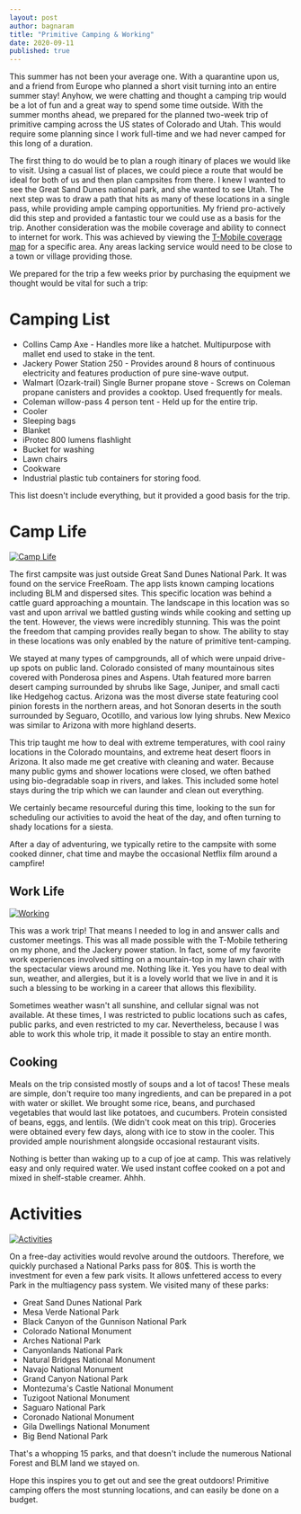 ```yaml
---
layout: post
author: bagnaram
title: "Primitive Camping & Working"
date: 2020-09-11
published: true
---
```


This summer has not been your average one. With a quarantine upon us, and a 
friend from Europe who planned a short visit turning into an entire summer stay!
Anyhow, we were chatting and thought a camping trip would be a lot of fun and a
great way to spend some time outside. With the summer months ahead, we prepared
for the planned two-week trip of primitive camping across the US states of
Colorado and Utah. This would require some planning since I work full-time and
we had never camped for this long of a duration.

The first thing to do would be to plan a rough itinary of places we would like
to visit. Using a casual list of places, we could piece a route that would be
ideal for both of us and then plan campsites from there. I knew I wanted to see
the Great Sand Dunes national park, and she wanted to see Utah. The next step
was to draw a path that hits as many of these locations in a single pass, while
providing ample camping opportunities. My friend pro-actively did this step and
provided a fantastic tour we could use as a basis for the trip. Another
consideration was the mobile coverage and ability to connect to internet for
work. This was achieved by viewing the [T-Mobile coverage
map](https://www.t-mobile.com/coverage/coverage-map) for a specific area. Any
areas lacking service would need to be close to a town or village providing
those.

We prepared for the trip a few weeks prior by purchasing the equipment we
thought would be vital for such a trip:

# Camping List

* Collins Camp Axe - Handles more like a hatchet. Multipurpose with mallet end
  used to stake in the tent.
* Jackery Power Station 250 - Provides around 8 hours of continuous electricity
  and features production of pure sine-wave output.
* Walmart (Ozark-trail) Single Burner propane stove - Screws on Coleman propane
  canisters and provides a cooktop. Used frequently for meals.
* Coleman willow-pass 4 person tent - Held up for the entire trip.
* Cooler
* Sleeping bags
* Blanket
* iProtec 800 lumens flashlight
* Bucket for washing
* Lawn chairs
* Cookware
* Industrial plastic tub containers for storing food.

This list doesn't include everything, but it provided a good basis for the trip.

# Camp Life

<a
href="https://lh3.googleusercontent.com/xbWfTt8VUc9F3p5RCENP8k75QzMyxzkMCXNETUTEwoxcrAVk68LqUMMXOxRprwiAojzB13ZOWFhuwCcO2tUHRKxztbRzxqiM8MaDjpVCcj6qDsqPO7i4hyRQGSCpW7Cv6k2uKfgSdJSXVDb29sus5737mOIyw5pErtgLXUErdfFTA5EmYoqESrfHbJ149lWv9V1hsb7oypJzRbQwSQkan-cOYXb7AyFM91yPSF58AdGAS2UWd0GjgiLxerPMyjr-i5N5TT1WsSsq4wukyVCMDhFZ5rXoE3qc6Dzg7zINwgHSoS6ekRWAOmDo7jiAdW7NuThpcSUUR9LqHBk5Ii9lQxpzEocRncW3x_tNKqrj-6vH8xpsiOGtR2juZBR1qRyjVsIs0b3hRaXsC6Vzhp6Np16U8T5FeAUc7BAG6SLL4KO-ZIxCT55u9jbY7OzF5Rz_Qenp1vjLb3C9CzotGbEWLhZ-euTm1-FWWJAok8acd1riir2eIqB2fBm5D5_eT7p0nlhQgcxHUmvWcPo5UFFE6m07L4xfsd2hHUxEtk08xC_HrsJabDyStn4GV8LWZ1CxlpwJnA_VkDUI5kBBz3XCuanANueuOphzPQuxOyNX_v2k_-EqwLRZqRsjPY4RBx5izcM9NajVSid8C_kUu0aY99O6k76AMcLjoVr99zVws2sEh7taoL3qt1kHTeB8=w2288-h1287-no?authuser=0"><img
src="https://lh3.googleusercontent.com/xbWfTt8VUc9F3p5RCENP8k75QzMyxzkMCXNETUTEwoxcrAVk68LqUMMXOxRprwiAojzB13ZOWFhuwCcO2tUHRKxztbRzxqiM8MaDjpVCcj6qDsqPO7i4hyRQGSCpW7Cv6k2uKfgSdJSXVDb29sus5737mOIyw5pErtgLXUErdfFTA5EmYoqESrfHbJ149lWv9V1hsb7oypJzRbQwSQkan-cOYXb7AyFM91yPSF58AdGAS2UWd0GjgiLxerPMyjr-i5N5TT1WsSsq4wukyVCMDhFZ5rXoE3qc6Dzg7zINwgHSoS6ekRWAOmDo7jiAdW7NuThpcSUUR9LqHBk5Ii9lQxpzEocRncW3x_tNKqrj-6vH8xpsiOGtR2juZBR1qRyjVsIs0b3hRaXsC6Vzhp6Np16U8T5FeAUc7BAG6SLL4KO-ZIxCT55u9jbY7OzF5Rz_Qenp1vjLb3C9CzotGbEWLhZ-euTm1-FWWJAok8acd1riir2eIqB2fBm5D5_eT7p0nlhQgcxHUmvWcPo5UFFE6m07L4xfsd2hHUxEtk08xC_HrsJabDyStn4GV8LWZ1CxlpwJnA_VkDUI5kBBz3XCuanANueuOphzPQuxOyNX_v2k_-EqwLRZqRsjPY4RBx5izcM9NajVSid8C_kUu0aY99O6k76AMcLjoVr99zVws2sEh7taoL3qt1kHTeB8=w2288-h1287-no?authuser=0"
alt="Camp Life" class="inline"/></a>

The first campsite was just outside Great Sand Dunes National Park. It was found
on the service FreeRoam. The app lists known camping locations including BLM and
dispersed sites. This specific location was behind a cattle guard approaching a
mountain. The landscape in this location was so vast and upon arrival we battled
gusting winds while cooking and setting up the tent. However, the views were
incredibly stunning. This was the point the freedom that camping provides really
began to show. The ability to stay in these locations was only enabled by the
nature of primitive tent-camping.

We stayed at many types of campgrounds, all of which were unpaid drive-up spots
on public land. Colorado consisted of many mountainous sites covered with
Ponderosa pines and Aspens. Utah featured more barren desert camping surrounded
by shrubs like Sage, Juniper, and small cacti like Hedgehog cactus. Arizona was
the most diverse state featuring cool pinion forests in the northern areas, and
hot Sonoran deserts in the south surrounded by Seguaro, Ocotillo, and various
low lying shrubs. New Mexico was similar to Arizona with more highland deserts.

This trip taught me how to deal with extreme temperatures, with cool rainy
locations in the Colorado mountains, and extreme heat desert floors in Arizona.
It also made me get creative with cleaning and water. Because many public gyms
and shower locations were closed, we often bathed using bio-degradable soap in
rivers, and lakes. This included some hotel stays during the trip which we can
launder and clean out everything.

We certainly became resourceful during this time, looking to the sun for
scheduling our activities to avoid the heat of the day, and often turning to
shady locations for a siesta.

After a day of adventuring, we typically retire to the campsite with some cooked
dinner, chat time and maybe the occasional Netflix film around a campfire!

## Work Life

<a
href="https://lh3.googleusercontent.com/xgeNh94JfOSIvtPcf-_ig68G0sG7a9QuOLbT86duHZC5kdkgjx0k6HvHTwE3VVpkmWhdYK21dEx0gcLW5jxvQJO8ydzMHZwhNKbtyeeP-wgdHxhgrK8ndgHquodMSid7guNNPpjYTqrpk51kpE6T84cXYLv_MUQLqzSf4GEzJfxXq9AErHeELYBz99TY28cJJ_OIwELcUvrXfbdVbley0wMSfLH5AL7idhjU6y0nhcMQ7olpbuN7XiipDXkPN_rJjnpZSaqUS9KXI1_f7tem-UHCxN8PhwwTXsFaGp-Mh8GxGXeNc1pScYYiEM4TV5vEpbQ6ziEXg5dNJMeM_mrWLTfvFLUOUaRc6h9niUTkAdMamKlj6yd1__zOfKeOXrVz95fyEBqEO23mXU-3A7chyzHqZenpik6PI0dky5tL4c5p4jn26Qr7dYiYzBNi997vRzS7aocdL2AxGtKZKwyTkBuzw7EI_WrAK9Gf0FNHKzvYCRv77g-L6r6t9Bzh9luFSYb0ilyPuLOEdUyLIx2JbLmU9yYFJXPOmtKDXhpULuYLhwaVCcSGO-DfvnPHdEOBBVX1-bxTR9aZR9phDqIz6KJLwCLPHjouWgAY3_DOIzeEhLAoz69R9zrUpgk15ePF-jqCTxzCN2l2zn-mbB4MhTDHITU-dJFpr2gyukKdjZCZqDXooImzs_aYIzI7=w2288-h1287-no?authuser=0">
<img
src="https://lh3.googleusercontent.com/xgeNh94JfOSIvtPcf-_ig68G0sG7a9QuOLbT86duHZC5kdkgjx0k6HvHTwE3VVpkmWhdYK21dEx0gcLW5jxvQJO8ydzMHZwhNKbtyeeP-wgdHxhgrK8ndgHquodMSid7guNNPpjYTqrpk51kpE6T84cXYLv_MUQLqzSf4GEzJfxXq9AErHeELYBz99TY28cJJ_OIwELcUvrXfbdVbley0wMSfLH5AL7idhjU6y0nhcMQ7olpbuN7XiipDXkPN_rJjnpZSaqUS9KXI1_f7tem-UHCxN8PhwwTXsFaGp-Mh8GxGXeNc1pScYYiEM4TV5vEpbQ6ziEXg5dNJMeM_mrWLTfvFLUOUaRc6h9niUTkAdMamKlj6yd1__zOfKeOXrVz95fyEBqEO23mXU-3A7chyzHqZenpik6PI0dky5tL4c5p4jn26Qr7dYiYzBNi997vRzS7aocdL2AxGtKZKwyTkBuzw7EI_WrAK9Gf0FNHKzvYCRv77g-L6r6t9Bzh9luFSYb0ilyPuLOEdUyLIx2JbLmU9yYFJXPOmtKDXhpULuYLhwaVCcSGO-DfvnPHdEOBBVX1-bxTR9aZR9phDqIz6KJLwCLPHjouWgAY3_DOIzeEhLAoz69R9zrUpgk15ePF-jqCTxzCN2l2zn-mbB4MhTDHITU-dJFpr2gyukKdjZCZqDXooImzs_aYIzI7=w2288-h1287-no?authuser=0"
alt="Working" class="inline"/></a>

This was a work trip! That means I needed to log in and answer calls and
customer meetings. This was all made possible with the T-Mobile tethering on my
phone, and the Jackery power station. In fact, some of my favorite work
experiences involved sitting on a mountain-top in my lawn chair with the
spectacular views around me. Nothing like it. Yes you have to deal with sun,
weather, and allergies, but it is a lovely world that we live in and it is such
a blessing to be working in a career that allows this flexibility.

Sometimes weather wasn't all sunshine, and cellular signal was not available. At
these times, I was restricted to public locations such as cafes, public parks,
and even restricted to my car. Nevertheless, because I was able to work this
whole trip, it made it possible to stay an entire month.

## Cooking

Meals on the trip consisted mostly of soups and a lot of tacos! These meals are
simple, don't require too many ingredients, and can be prepared in a pot with
water or skillet. We brought some rice, beans, and purchased vegetables that
would last like potatoes, and cucumbers. Protein consisted of beans, eggs, and
lentils. (We didn't cook meat on this trip). Groceries were obtained every few
days, along with ice to stow in the cooler. This provided ample nourishment
alongside occasional restaurant visits.

Nothing is better than waking up to a cup of joe at camp. This was relatively
easy and only required water. We used instant coffee cooked on a pot and mixed
in shelf-stable creamer. Ahhh.

# Activities

<a href="https://lh3.googleusercontent.com/dHricybrEcT-3G1vOUX903WL4KJTGVH35VxqM51B5-sRfYRhinfPyDBTVYgGAWcLT5GjiJfv3Ym0o8igWE7ACoOD_8velSXB1yS5zhK_n7DhY12un8x50xLtSV8p_oNlu2oYkebCvM5Zkup-S29IquRs37xDFFsKtYxTIw6OIStUbErcDjyR5jyqb5YrZ4Tj47lLB15WdeDbWS7h70-TD37CtW1Sw6AwZoShcO-_kMH0IMe-BfDQuqvp4chtHoCwuNc3q7ckCSn59hU955w1AtvBso0zYb7cC6qtHBm3XiBJ_JDEJOex3aZfLd3L4VvxJIDSEG20Y11rqYaQWAFkOqVi8vBpMod4YAas_U8zkNBV1iwdA96H2bc7onfShU8B-ytLrA9gL4MJM-yc8vn3Le_bt8NH-Hlp2iTIZw7KECf4ldKPzFaHV0oXFTOL61UBcuqAPVu9FVpKdiOGLTDjXJocaGczhYvu_criEhqPQyBfBLD9VUOu1uoVrrqu7fHqDXFsyv5r4oZ3wHKjLvu2xm365vCEvY7-6sBUYk3IiQPpGi45h_4I-5MFpJG06ubxcAShjAS5B3FWimGL54GFb6go4-9VK8ZqzL_bWntoUNmA_CnH_xqSUKbLpPlCWBRkQjueq4IlVD2vfJcJQW695-ylQ7ZtNDnoNt5oIDHf6J4tnQYcsNvaiJOYU9Fx=w2288-h1287-no?authuser=0"><img
src="https://lh3.googleusercontent.com/dHricybrEcT-3G1vOUX903WL4KJTGVH35VxqM51B5-sRfYRhinfPyDBTVYgGAWcLT5GjiJfv3Ym0o8igWE7ACoOD_8velSXB1yS5zhK_n7DhY12un8x50xLtSV8p_oNlu2oYkebCvM5Zkup-S29IquRs37xDFFsKtYxTIw6OIStUbErcDjyR5jyqb5YrZ4Tj47lLB15WdeDbWS7h70-TD37CtW1Sw6AwZoShcO-_kMH0IMe-BfDQuqvp4chtHoCwuNc3q7ckCSn59hU955w1AtvBso0zYb7cC6qtHBm3XiBJ_JDEJOex3aZfLd3L4VvxJIDSEG20Y11rqYaQWAFkOqVi8vBpMod4YAas_U8zkNBV1iwdA96H2bc7onfShU8B-ytLrA9gL4MJM-yc8vn3Le_bt8NH-Hlp2iTIZw7KECf4ldKPzFaHV0oXFTOL61UBcuqAPVu9FVpKdiOGLTDjXJocaGczhYvu_criEhqPQyBfBLD9VUOu1uoVrrqu7fHqDXFsyv5r4oZ3wHKjLvu2xm365vCEvY7-6sBUYk3IiQPpGi45h_4I-5MFpJG06ubxcAShjAS5B3FWimGL54GFb6go4-9VK8ZqzL_bWntoUNmA_CnH_xqSUKbLpPlCWBRkQjueq4IlVD2vfJcJQW695-ylQ7ZtNDnoNt5oIDHf6J4tnQYcsNvaiJOYU9Fx=w2288-h1287-no?authuser=0"
alt="Activities" class="inline"/></a>

On a free-day activities would revolve around the outdoors. Therefore, we
quickly purchased a National Parks pass for 80$. This is worth the investment
for even a few park visits. It allows unfettered access to every Park in the
multiagency pass system. We visited many of these parks:

* Great Sand Dunes National Park
* Mesa Verde National Park
* Black Canyon of the Gunnison National Park
* Colorado National Monument
* Arches National Park
* Canyonlands National Park
* Natural Bridges National Monument
* Navajo National Monument
* Grand Canyon National Park
* Montezuma's Castle National Monument
* Tuzigoot National Monument
* Saguaro National Park
* Coronado National Monument
* Gila Dwellings National Monument
* Big Bend National Park

That's a whopping 15 parks, and that doesn't include the numerous National
Forest and BLM land we stayed on.

Hope this inspires you to get out and see the great outdoors! Primitive camping
offers the most stunning locations, and can easily be done on a budget.
